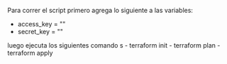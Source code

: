 Para correr el script
primero agrega lo siguiente a las variables:
- access_key = ""
- secret_key = ""

luego ejecuta los siguientes comando s
    - terraform init
    - terraform plan
    - terraform apply
